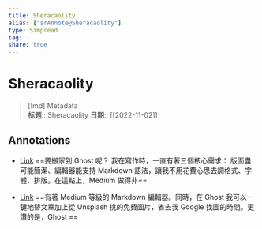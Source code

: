 ```yaml
---
title: Sheracaolity
alias: ["srAnnote@Sheracaolity"]
type: Simpread
tag: 
share: true
---
```


# Sheracaolity

> [!md] Metadata  
> **标题**:: Sheracaolity
> **日期**:: [[2022-11-02]]  

## Annotations

- [Link](http://localhost:7026/reading/70#id=1667317260350)
==要搬家到 Ghost 呢？ 我在寫作時，一直有著三個核心需求： 版面盡可能簡潔、編輯器能支持 Markdown 語法，讓我不用花費心思去調格式、字體、排版。在這點上，Medium 做得非==

- [Link](http://localhost:7026/reading/70#id=1667317263274)
==有著 Medium 等級的 Markdown 編輯器。同時，在 Ghost 我可以一鍵地替文章加上從 Unsplash 挑的免費圖片，省去我 Google 找圖的時間。更讚的是，Ghost ==


